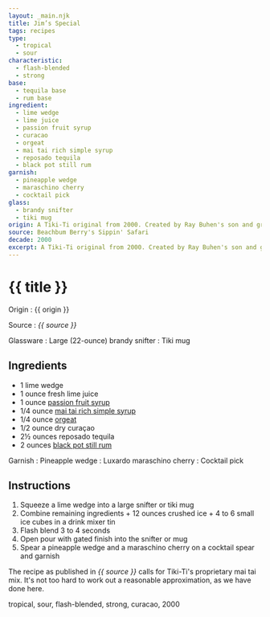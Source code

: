 ```yaml
---
layout: _main.njk
title: Jim’s Special
tags: recipes
type:
  - tropical
  - sour
characteristic:
  - flash-blended
  - strong
base:
  - tequila base
  - rum base
ingredient:
  - lime wedge
  - lime juice
  - passion fruit syrup
  - curacao
  - orgeat
  - mai tai rich simple syrup
  - reposado tequila
  - black pot still rum
garnish:
  - pineapple wedge
  - maraschino cherry
  - cocktail pick
glass:
  - brandy snifter
  - tiki mug
origin: A Tiki-Ti original from 2000. Created by Ray Buhen's son and grandson (Mike and Mike Jr.) assisted by Tiki-Ti regular "Rasta Jim" Marshall.
source: Beachbum Berry's Sippin' Safari
decade: 2000
excerpt: A Tiki-Ti original from 2000. Created by Ray Buhen's son and grandson (Mike and Mike Jr.) assisted by Tiki-Ti regular “Rasta Jim” Marshall.
---
```

<!-- markdownlint-disable MD025 -->
# {{ title }}
<!-- markdownlint-enable MD025 -->

Origin
  : {{ origin }}

Source
  : <cite><span data-pagefind-filter="Source">{{ source }}</span></cite>

Glassware
  : Large (22-ounce) brandy snifter
  : <span data-pagefind-filter="Glassware">Tiki mug</span>

## Ingredients

* 1 lime wedge
* 1 ounce fresh lime juice
* 1 ounce [passion fruit syrup](/mixes/passion-fruit-syrup/)
* 1/4 ounce [mai tai rich simple syrup](/mixes/mai-tai-rich-simple-syrup/)
* 1/4 ounce [orgeat](/mixes/orgeat/)
* 1/2 ounce dry curaçao
* 2&frac12; ounces reposado tequila
* 2 ounces [black pot still rum](/rums/10-rum-black-pot-still/)

Garnish
  : <span data-pagefind-filter="Garnish">Pineapple wedge</span>
  : <span data-pagefind-filter="Garnish">Luxardo maraschino cherry</span>
  : <span data-pagefind-filter="Garnish">Cocktail pick</span>

## Instructions

1. Squeeze a lime wedge into a large snifter or tiki mug
2. Combine remaining ingredients + 12 ounces crushed ice + 4 to 6 small ice cubes in a drink mixer tin
3. Flash blend 3 to 4 seconds
4. Open pour with gated finish into the snifter or mug
5. Spear a pineapple wedge and a maraschino cherry on a cocktail spear and garnish

<tiki-callout type="note">

  The recipe as published in <cite><span data-pagefind-filter="Source">{{ source }}</span></cite> calls for Tiki-Ti's proprietary mai tai mix. It's not too hard to work out a reasonable approximation, as we have done here.

</tiki-callout>

<div
  class="sr-only"
  data-cat[0]="Drink"
  data-type[0]="Tropical"
  data-type[1]="Sour"
  data-char[0]="Flash-blended"
  data-char[1]="Strong"
  data-base[0]="Rum/Cane spirits"
  data-base[1]="Tequila"
  data-base[2]="Agave spirits"
  data-ingredient[0]="Lime wedge"
  data-ingredient[1]="Lime juice"
  data-ingredient[2]="Passion fruit syrup"
  data-ingredient[3]="Curaçao, dry"
  data-ingredient[4]="Curaçao"
  data-ingredient[5]="Orgeat"
  data-ingredient[6]="Mai tai rich simple syrup"
  data-ingredient[7]="Tequila, reposado"
  data-ingredient[8]="Black pot still rum"
  data-pantry[0]="Lime wedge"
  data-pantry[1]="Pineapple wedge"
  data-pantry[2]="Maraschino cherry"
  data-pantry[3]="Luxardo maraschino cherry"
  data-juice[0]="Lime juice"
  data-syrup[0]="Passion fruit syrup"
  data-syrup[1]="Orgeat"
  data-syrup[2]="Mai tai rich simple syrup"
  data-liquor[0]="Curaçao, dry"
  data-liquor[1]="Curaçao"
  data-liquor[2]="Tequila, reposado"
  data-liquor[3]="Black pot still rum"
  data-origin[0]="Tiki-Ti, Los Angeles"
  data-origin[1]="Mike Buhen Sr."
  data-origin[2]="Mike Buhen Jr."
  data-origin[3]="“Rasta Jim” Marshall"
  data-glass[0]="Brandy snifter"
  data-glass[1]="Brandy snifter, large (22-ounce)"
  data-garnish[0]="Maraschino cherry"
  data-decade[0]="2000"
  data-pagefind-filter="
    Category[data-cat[0]],
    Type[data-type[0]],
    Type[data-type[1]],
    Characteristic[data-char[0]],
    Characteristic[data-char[1]],
    Base[data-base[0]],
    Base[data-base[1]],
    Base[data-base[2]],
    Ingredient[data-ingredient[0]],
    Ingredient[data-ingredient[1]],
    Ingredient[data-ingredient[2]],
    Ingredient[data-ingredient[3]],
    Ingredient[data-ingredient[4]],
    Ingredient[data-ingredient[5]],
    Ingredient[data-ingredient[6]],
    Ingredient[data-ingredient[7]],
    Ingredient[data-ingredient[8]],
    Pantry[data-pantry[0]],
    Pantry[data-pantry[1]],
    Pantry[data-pantry[2]],
    Pantry[data-pantry[3]],
    Juice[data-juice[0]],
    Syrup[data-syrup[0]],
    Syrup[data-syrup[1]],
    Syrup[data-syrup[2]],
    Liquor[data-liquor[0]],
    Liquor[data-liquor[1]],
    Liquor[data-liquor[2]],
    Liquor[data-liquor[3]],
    Origin[data-origin[0]],
    Origin[data-origin[1]],
    Origin[data-origin[2]],
    Origin[data-origin[3]],
    Glassware[data-glass[0]],
    Glassware[data-glass[1]],
    Garnish[data-garnish[0]],
    Decade[data-decade[0]]
  "
>
</div>

<div class="keywords" aria-hidden>tropical, sour, flash-blended, strong, curacao, 2000</div>
